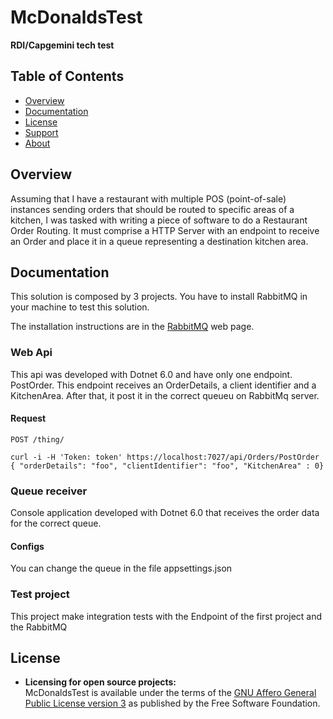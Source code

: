 # McDonaldsTest
**RDI/Capgemini tech test**

## Table of Contents

* [Overview](#overview)
* [Documentation](#documentation)
* [License](#license)
* [Support](#support)
* [About](#about)

## Overview

Assuming that I have a restaurant with multiple POS (point-of-sale) instances sending orders that should be routed to specific
areas of a kitchen, I was tasked with writing a piece of software to do a Restaurant Order Routing.
It must comprise a HTTP Server with an endpoint to receive an Order and place it in a queue representing a destination kitchen area.

## Documentation

This solution is composed by 3 projects. 
You have to install RabbitMQ in your machine to test this solution.

The installation instructions are in the [RabbitMQ](https://www.rabbitmq.com/download.html) web page.

### Web Api
This api was developed with Dotnet 6.0 and have only one endpoint. PostOrder.
This endpoint receives an OrderDetails, a client identifier and a KitchenArea. After that, it post it in the correct queueu on RabbitMq server.
#### Request
`POST /thing/`

    curl -i -H 'Token: token' https://localhost:7027/api/Orders/PostOrder
    { "orderDetails": "foo", "clientIdentifier": "foo", "KitchenArea" : 0}
    
### Queue receiver
Console application developed with Dotnet 6.0 that receives the order data for the correct queue.
#### Configs
You can change the queue in the file appsettings.json

### Test project
This project make integration tests with the Endpoint of the first project and the RabbitMQ

## License

* **Licensing for open source projects:**  
  McDonaldsTest is available under the terms of the [GNU Affero General Public License version 3](http://www.gnu.org/licenses/agpl-3.0.html) as published by the Free Software Foundation.
